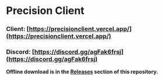 # Precision Client

### Client: [https://precisionclient.vercel.app/](https://precisionclient.vercel.app/)

### Discord: [https://discord.gg/agFak6frsj](https://discord.gg/agFak6frsj)

**Offline download is in the [Releases](https://github.com/etcherfx/precisionclient/releases) section of this repository.**
